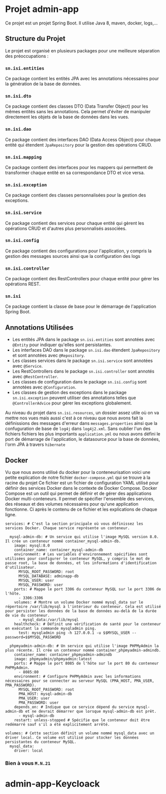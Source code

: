 # Projet admin-app

Ce projet est un projet Spring Boot. Il utilise Java 8, maven, docker, logs,...

## Structure du Projet

Le projet est organisé en plusieurs packages pour une meilleure séparation des préoccupations :

### `sn.isi.entities`

Ce package contient les entités JPA avec les annotations nécessaires pour la génération de la base de données.

### `sn.isi.dto`

Ce package contient des classes DTO (Data Transfer Object) pour les mêmes entités sans les annotations. Cela permet d'éviter de manipuler directement les objets de la base de données dans les vues.

### `sn.isi.dao`

Ce package contient des interfaces DAO (Data Access Object) pour chaque entité qui étendent `JpaRepository` pour la gestion des opérations CRUD.

### `sn.isi.mapping`

Ce package contient des interfaces pour les mappers qui permettent de transformer chaque entité en sa correspondance DTO et vice versa.

### `sn.isi.exception`

Ce package contient des classes personnalisées pour la gestion des exceptions.

### `sn.isi.service`

Ce package contient des services pour chaque entité qui gèrent les opérations CRUD et d'autres plus personnalisés associées.

### `sn.isi.config`

Ce package contient des configurations pour l'application, y compris la gestion des messages sources ainsi que la configuration des logs

### `sn.isi.controller`

Ce package contient des RestControllers pour chaque entité pour gérer les opérations REST.

### `sn.isi`

Ce package contient la classe de base pour le démarrage de l'application Spring Boot.

## Annotations Utilisées

- Les entités JPA dans le package `sn.isi.entities` sont annotées avec `@Entity` pour indiquer qu'elles sont persistantes.
- Les interfaces DAO dans le package `sn.isi.dao` étendent `JpaRepository` et sont annotées avec `@Repository`.
- Les classes services dans le package `sn.isi.service` sont annotées avec `@Service`.
- Les RestControllers dans le package `sn.isi.controller` sont annotés avec `@RestController`.
- Les classes de configuration dans le package `sn.isi.config` sont annotées avec `@Configuration`.
- Les classes de gestion des exceptions dans le package `sn.isi.exception` peuvent utiliser des annotations telles que `@ControllerAdvice` pour gérer les exceptions globalement.

Au niveau du projet dans `sn.isi.resources`, un dossier assez utile où on va mettre nos vues mais aussi c'est à ce niveau que nous avons fait la définissions des messages d'erreur dans `messages.properties` ainsi que la confuguration de base de `log4j` dans `log4j2.xml`. Sans oublier l'un des fichiers fichiers les plus importants `application.yml` ou nous avons défini le port de démarrage de l'application, le datasource pour la base de données, l'orm JPA à travers `hibernate`

## Docker

Vu que nous avons utilisé du docker pour la conteneurisation voici une petite explication de notre fichier `docker-compose.yml` qui se trouve à la racine du projet
Ce fichier est un fichier de configuration YAML utilisé pour définir des services Docker dans le contexte de Docker Compose. Docker Compose est un outil qui permet de définir et de gérer des applications Docker multi-conteneurs. Il permet de spécifier l'ensemble des services, des réseaux et des volumes nécessaires pour qu'une application fonctionne. Ci après le contenu de ce fichier et les explications de chaque ligne.

```
services: # C'est la section principale où vous définissez les services Docker. Chaque service représente un conteneur.

  mysql-admin-db: # Un service qui utilise l'image MySQL version 8.0. Il crée un conteneur nommé container_mysql-admin-db.
    image: mysql:8.0
    container_name: container_mysql-admin-db
    environment: # Les variables d'environnement spécifiées sont utilisées pour configurer le conteneur MySQL, y compris le mot de passe root, la base de données, et les informations d'identification d'utilisateur.
      MYSQL_ROOT_PASSWORD: root
      MYSQL_DATABASE: adminapp-db
      MYSQL_USER: user
      MYSQL_PASSWORD: user
    ports: # Mappe le port 3306 du conteneur MySQL sur le port 3306 de l'hôte.
      - 3306:3306
    volumes: # Montre un volume Docker nommé mysql_data sur le répertoire /var/lib/mysql à l'intérieur du conteneur. Cela est utilisé pour persister les données de la base de données au-delà de la durée de vie du conteneur.
      - mysql_data:/var/lib/mysql
    healthcheck: # Définit une vérification de santé pour le conteneur en exécutant la commande mysqladmin ping.
      test: mysqladmin ping -h 127.0.0.1 -u $$MYSQL_USER --password=$$MYSQL_PASSWORD

  phpmyadmin-admin-db: # Un service qui utilise l'image PHPMyAdmin la plus récente. Il crée un conteneur nommé container_phpmyadmin-admindb.
    container_name: container_phpmyadmin-admindb
    image: phpmyadmin/phpmyadmin:latest
    ports: # Mappe le port 8085 de l'hôte sur le port 80 du conteneur PHPMyAdmin.
      - 8085:80
    environment: # Configure PHPMyAdmin avec les informations nécessaires pour se connecter au serveur MySQL (PMA_HOST, PMA_USER, PMA_PASSWORD).
      MYSQL_ROOT_PASSWORD: root
      PMA_HOST: mysql-admin-db
      PMA_USER: user
      PMA_PASSWORD: user
    depends_on: # Indique que ce service dépend du service mysql-admin-db et ne devrait démarrer que lorsque mysql-admin-db est prêt.
      - mysql-admin-db
    restart: unless-stopped # Spécifie que le conteneur doit être redémarré sauf s'il a été explicitement arrêté.

volumes: # Cette section définit un volume nommé mysql_data avec un driver local. Ce volume est utilisé pour stocker les données persistantes du conteneur MySQL.
  mysql_data:
    driver: local
```

### Bien à vous `M.N.21`

# admin-app-Keycloack
